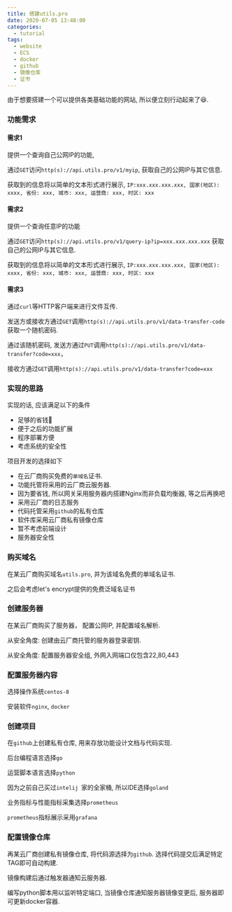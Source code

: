 ```yaml
---
title: 搭建utils.pro
date: 2020-07-05 13:48:00
categories:
  - tutorial
tags: 
  - website
  - ECS
  - docker
  - github
  - 镜像仓库
  - 证书
---
```


由于想要搭建一个可以提供各类基础功能的网站, 所以便立刻行动起来了😆.

### 功能需求

#### 需求1

提供一个查询自己公网IP的功能, 

通过`GET`访问`http(s)://api.utils.pro/v1/myip`, 获取自己的公网IP与其它信息.

获取到的信息将以简单的文本形式进行展示, `IP:xxx.xxx.xxx.xxx, 国家(地区): xxxx, 省份: xxx, 城市: xxx, 运营商: xxx, 时区: xxx `

#### 需求2

提供一个查询任意IP的功能

通过`GET`访问`http(s)://api.utils.pro/v1/query-ip?ip=xxx.xxx.xxx.xxx` 获取自己的公网IP与其它信息.

获取到的信息将以简单的文本形式进行展示, `IP:xxx.xxx.xxx.xxx, 国家(地区): xxxx, 省份: xxx, 城市: xxx, 运营商: xxx, 时区: xxx `

#### 需求3

通过`curl`等HTTP客户端来进行文件互传.

发送方或接收方通过`GET`调用`http(s)://api.utils.pro/v1/data-transfer-code`获取一个随机密码.

通过该随机密码, 发送方通过`PUT`调用`http(s)://api.utils.pro/v1/data-transfer?code=xxx`，

接收方通过`GET`调用`http(s)://api.utils.pro/v1/data-transfer?code=xxx`


### 实现的思路

实现的话, 应该满足以下的条件

* 足够的省钱🤣
* 便于之后的功能扩展
* 程序部署方便
* 考虑系统的安全性

项目开发的选择如下

* 在云厂商购买免费的`单域名`证书. 
* 功能托管将采用的云厂商云服务器.
* 因为要省钱, 所以网关采用服务器内搭建Nginx而非负载均衡器, 等之后再换吧
* 采用云厂商的日志服务
* 代码托管采用`github`的私有仓库
* 软件库采用云厂商私有镜像仓库
* 暂不考虑前端设计
* 服务器安全性

### 购买域名

在某云厂商购买域名`utils.pro`, 并为该域名免费的单域名证书.

之后会考虑let's encrypt提供的免费泛域名证书

### 创建服务器

在某云厂商购买了服务器， 配置公网IP, 并配置域名解析. 

从安全角度: 创建由云厂商托管的服务器登录密钥.

从安全角度: 配置服务器安全组, 外网入网端口仅包含22,80,443

### 配置服务器内容

选择操作系统`centos-8`

安装软件`nginx`, `docker`

### 创建项目

在`github`上创建私有仓库, 用来存放功能设计文档与代码实现.

后台编程语言选择`go`

运营脚本语言选择`python`

因为之前自己买过`intelij `家的全家桶, 所以IDE选择`goland`

业务指标与性能指标采集选择`prometheus`

`prometheus`指标展示采用`grafana`

### 配置镜像仓库

再某云厂商创建私有镜像仓库, 将代码源选择为`github`. 选择代码提交后满足特定TAG即可自动构建.

镜像构建后通过触发器通知云服务器.

编写python脚本用以监听特定端口, 当镜像仓库通知服务器镜像变更后, 服务器即可更新docker容器.